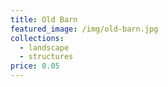 ```yaml
---
title: Old Barn
featured_image: /img/old-barn.jpg
collections:
  - landscape
  - structures
price: 0.05
---
```

